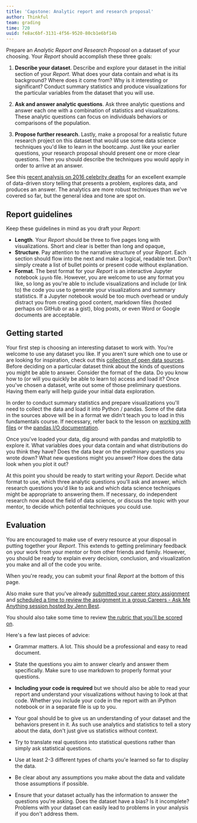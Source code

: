 ```yaml
---
title: 'Capstone: Analytic report and research proposal'
author: Thinkful
team: grading
time: 720
uuid: fe8ac6bf-3131-4f56-9520-80cb1e6bf14b
---
```


Prepare an _Analytic Report and Research Proposal_ on a dataset of your choosing.
Your _Report_ should accomplish these three goals:

 1. **Describe your dataset**. Describe and explore your dataset in the initial section of your _Report_. What does your data contain and what is its background? Where does it come from? Why is it interesting or significant? Conduct summary statistics and produce visualizations for the particular variables from the dataset that you will use.

 2. **Ask and answer analytic questions**. Ask three analytic questions and answer each one with a combination of statistics and visualizations. These analytic questions can focus on individuals behaviors or comparisons of the population.

 3. **Propose further research**. Lastly, make a proposal for a realistic future research project on this dataset that would use some data science techniques you'd like to learn in the bootcamp. Just like your earlier questions, your research proposal should present one or more clear questions. Then you should describe the techniques you would apply in order to arrive at an answer.

See this [recent analysis on 2016 celebrity deaths](https://medium.com/@jasoncrease/was-2016-especially-dangerous-for-celebrities-79d79b9fae02#.zd8hv5jge) for an excellent example of data-driven story telling that presents a problem, explores data, and produces an answer. The analytics are more robust techniques than we've covered so far, but the general idea and tone are spot on.

## Report guidelines

Keep these guidelines in mind as you draft your _Report_:

 * **Length**. Your _Report_ should be three to five pages long with visualizations. Short and clear is better than long and opaque[.](https://en.wikipedia.org/wiki/Obfuscation#Eschew_obfuscation)
 * **Structure**. Pay attention to the narrative structure of your _Report_. Each section should flow into the next and make a logical, readable text. Don't simply create a list of bullet points or present code without explanation. 
 * **Format**. The best format for your _Report_ is an interactive Jupyter notebook `ipynb` file. However, you are welcome to use any format you like, so long as you're able to include visualizations and include (or link to) the code you use to generate your visualizations and summary statistics. If a Jupyter notebook would be too much overhead or unduly distract you from creating good content, markdown files (hosted perhaps on GitHub or as a gist), blog posts, or even Word or Google documents are acceptable.


## Getting started

Your first step is choosing an interesting dataset to work with. You're welcome to use any dataset you like. If you aren't sure which one to use or are looking for inspiration, check out this [collection of open data sources](https://github.com/Thinkful-Ed/data-201-resources/blob/master/data-sources.md). Before deciding on a particular dataset think about the kinds of questions you might be able to answer. Consider the format of the data. Do you know how to (or will you quickly be able to learn to) access and load it? Once you've chosen a dataset, write out some of those preliminary questions. Having them early will help guide your initial data exploration.

In order to conduct summary statistics and prepare visualizations you'll need to collect the data and load it into Python / pandas. Some of the data in the sources above will be in a format we didn't teach you to load in this fundamentals course. If necessary, refer back to the lesson on [working with files](https://courses.thinkful.com/data-201-prepv1/assignment/2.1.4) or the [pandas I/O documentation](http://pandas.pydata.org/pandas-docs/stable/io.html).

Once you've loaded your data, dig around with pandas and matplotlib to explore it. What variables does your data contain and what distributions do you think they have? Does the data bear on the preliminary questions you wrote down? What new questions might you answer? How does the data look when you plot it out?

At this point you should be ready to start writing your _Report_. Decide what format to use, which three analytic questions you'll ask and answer, which research questions you'd like to ask and which data science techniques might be appropriate to answering them. If necessary, do independent research now about the field of data science, or discuss the topic with your mentor, to decide which potential techniques you could use.

## Evaluation

You are encouraged to make use of every resource at your disposal in putting together your _Report_. This extends to getting preliminary feedback on your work from your mentor or from other friends and family. However, you should be ready to explain every decision, conclusion, and visualization you make and all of the code you write.

When you're ready, you can submit your final _Report_ at the bottom of this page. 

Also make sure that you've already [submitted your career story assignment](https://courses.thinkful.com/data-201-prepv1/project/4.1.4) and [scheduled a time to review the assignment in a group Careers - Ask Me Anything session hosted by Jenn Best](https://www.thinkful.com/open-sessions/qa-sessions/data%20science/).

You should also take some time to review [the rubric that you'll be scored on](https://docs.google.com/spreadsheets/d/18Z0aaE6mWIhUomdzfVZqYeAzw51-iEz_lGHIPwM-3ls/edit#gid=0).

Here's a few last pieces of advice:

* Grammar matters. A lot. This should be a professional and easy to read document.

* State the questions you aim to answer clearly and answer them specifically. Make sure to use markdown to properly format your questions.

* __Including your code is required__ but we should also be able to read your report and understand your visualizations without having to look at that code. Whether you include your code in the report with an iPython notebook or in a separate file is up to you.

* Your goal should be to give us an understanding of your dataset and the behaviors present in it. As such use analytics and statistics to tell a story about the data, don't just give us statistics without context.

* Try to translate real questions into statistical questions rather than simply ask statistical questions.

* Use at least 2-3 different types of charts you'e learned so far to display the data.

* Be clear about any assumptions you make about the data and validate those assumptions if possible.

* Ensure that your dataset actually has the information to answer the questions you're asking. Does the dataset have a bias? Is it incomplete? Problems with your dataset can easily lead to problems in your analysis if you don't address them.